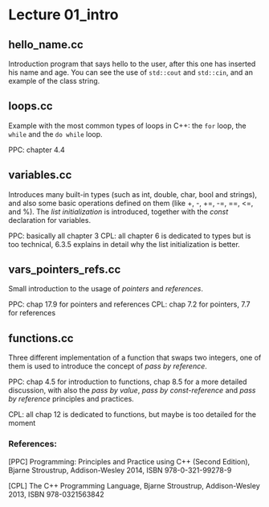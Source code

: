 # Lecture 01_intro


## hello_name.cc

Introduction program that says hello to the user, after this one has
inserted his name and age. You can see the use of `std::cout` and `std::cin`, and
an example of the class string.



## loops.cc

Example with the most common types of loops in C++: the `for` loop, the `while` and
the `do while` loop.


PPC: chapter 4.4



## variables.cc

Introduces many built-in types (such as int, double, char, bool and strings), and
also some basic operations defined on them (like +, -, +=, -=, ==, <=, and %).
The *list initialization* is introduced, together with the *const* declaration for
variables.


PPC: basically all chapter 3
CPL: all chapter 6 is dedicated to types but is too technical, 6.3.5 explains
     in detail why the list initialization is better.



## vars_pointers_refs.cc


Small introduction to the usage of *pointers* and *references*.

PPC: chap 17.9 for pointers and references
CPL: chap 7.2 for pointers, 7.7 for references





## functions.cc

Three different implementation of a function that swaps two integers, one of them is used to
introduce the concept of *pass by reference*.

PPC: chap 4.5 for introduction to functions, chap 8.5 for a more detailed discussion, with
also the *pass by value*, *pass by const-reference* and *pass by reference* principles and
practices.

CPL: all chap 12 is dedicated to functions, but maybe is too detailed for the moment









### References:

[PPC]  Programming: Principles and Practice using C++ (Second Edition), Bjarne Stroustrup, Addison-Wesley 2014, ISBN 978-0-321-99278-9

[CPL]  The C++ Programming Language, Bjarne Stroustrup, Addison-Wesley 2013, ISBN 978-0321563842
